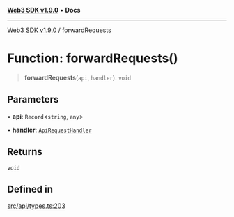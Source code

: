 [**Web3 SDK v1.9.0**](../README.md) • **Docs**

***

[Web3 SDK v1.9.0](../globals.md) / forwardRequests

# Function: forwardRequests()

> **forwardRequests**(`api`, `handler`): `void`

## Parameters

• **api**: `Record`\<`string`, `any`\>

• **handler**: [`ApiRequestHandler`](../type-aliases/ApiRequestHandler.md)

## Returns

`void`

## Defined in

[src/api/types.ts:203](https://github.com/Mystic-Nayy/alephium-web3/blob/ee41f5e0e7d7fb0b155fe62f05b2ac03772895ca/packages/web3/src/api/types.ts#L203)
